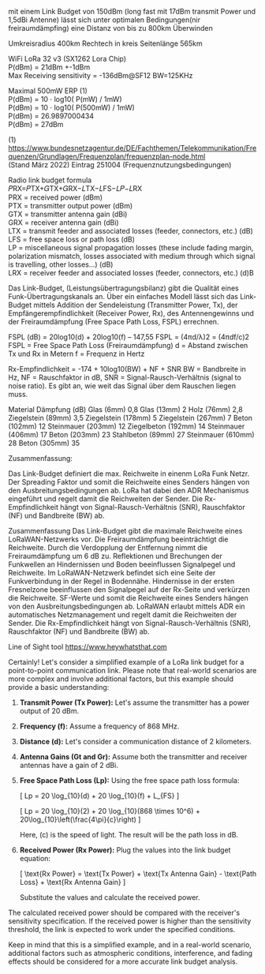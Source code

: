 mit einem Link Budget von 150dBm (long fast mit 17dBm transmit Power und 1,5dBi Antenne) lässt sich unter optimalen Bedingungen(nir freiraumdämpfing) eine Distanz von bis zu 800km Überwinden

Umkreisradius 400km
Rechtech in kreis Seitenlänge 565km

WiFi LoRa 32 v3 (SX1262 Lora Chip)  
P(dBm) = 21dBm +-1dBm  
Max Receiving sensitivity = -136dBm@SF12 BW=125KHz

Maximal 500mW ERP  (1)  
P(dBm) = 10 ⋅ log10( P(mW) / 1mW)  
P(dBm) = 10 ⋅ log10( P(500mW) / 1mW)  
P(dBm) = 26.9897000434   
P(dBm) = 27dBm   


(1) https://www.bundesnetzagentur.de/DE/Fachthemen/Telekommunikation/Frequenzen/Grundlagen/Frequenzplan/frequenzplan-node.html  
(Stand März 2022) Eintrag 251004 (Frequenznutzungsbedingungen)





Radio link budget formula  
𝑃RX=𝑃TX+𝐺TX+𝐺RX−𝐿TX−𝐿FS−𝐿𝑃−𝐿RX  
PRX  = received power (dBm)  
PTX  = transmitter output power (dBm)  
GTX  = transmitter antenna gain (dBi)  
GRX  = receiver antenna gain (dBi)  
LTX  = transmit feeder and associated losses (feeder, connectors, etc.) (dB)  
LFS  = free space loss or path loss (dB)  
LP  = miscellaneous signal propagation losses (these include fading margin, polarization mismatch, losses associated with medium through which signal is travelling, other losses...) (dB)  
LRX  = receiver feeder and associated losses (feeder, connectors, etc.) (d)B  


Das Link-Budget, (Leistungsübertragungsbilanz) gibt die Qualität eines Funk-Übertragungskanals an.
Über ein einfaches Modell lässt sich das Link-Budget mittels Addition der Sendeleistung (Transmitter Power, Tx), der Empfängerempfindlichkeit (Receiver Power, Rx), des Antennengewinns und der Freiraumdämpfung (Free Space Path Loss, FSPL) errechnen.

FSPL (dB) = 20log10(d) + 20log10(f) – 147,55
FSPL = (4πd/λ)2 = (4πdf/c)2
FSPL = Free Space Path Loss (Freiraumdämpfung)
d = Abstand zwischen Tx und Rx in Metern
f = Frequenz in Hertz

Rx-Empfindlichkeit = -174 + 10log10(BW) + NF + SNR
BW = Bandbreite in Hz,
NF = Rauschfaktor in dB,
SNR = Signal-Rausch-Verhältnis (signal to noise ratio). Es gibt an, wie weit das Signal über
dem Rauschen liegen muss.

Material	Dämpfung (dB)
Glas (6mm)	0,8
Glas (13mm)	2
Holz (76mm)	2,8
Ziegelstein (89mm)	3,5
Ziegelstein (178mm)	5
Ziegelstein (267mm)	7
Beton (102mm)	12
Steinmauer (203mm)	12
Ziegelbeton (192mm)	14
Steinmauer (406mm)	17
Beton (203mm)	23
Stahlbeton (89mm)	27
Steinmauer (610mm)	28
Beton (305mm)	35


Zusammenfassung:

Das Link-Budget definiert die max. Reichweite in einenm LoRa Funk Netzr.
Der Spreading Faktor und somit die Reichweite eines Senders hängen von den Ausbreitungsbedingungen ab. LoRa hat dabei den ADR Mechanismus eingeführt und regelt damit die Reichweiten der Sender.
Die Rx-Empfindlichkeit hängt von Signal-Rausch-Verhältnis (SNR), Rauschfaktor (NF) und Bandbreite (BW) ab.

Zusammenfassung
Das Link-Budget gibt die maximale Reichweite eines LoRaWAN-Netzwerks vor.
Die Freiraumdämpfung beeinträchtigt die Reichweite. Durch die Verdopplung der Entfernung nimmt die Freiraumdämpfung um 6 dB zu.
Reflektionen und Brechungen der Funkwellen an Hindernissen und Boden beeinflussen Signalpegel und Reichweite. Im LoRaWAN-Netzwerk befindet sich eine Seite der Funkverbindung in der Regel in Bodennähe.
Hindernisse in der ersten Fresnelzone beeinflussen den Signalpegel auf der Rx-Seite und verkürzen die Reichweite.
SF-Werte und somit die Reichweite eines Senders hängen von den Ausbreitungsbedingungen ab. LoRaWAN erlaubt mittels ADR ein automatisches Netzmanagement und regelt damit die Reichweiten der Sender.
Die Rx-Empfindlichkeit hängt von Signal-Rausch-Verhältnis (SNR), Rauschfaktor (NF) und Bandbreite (BW) ab.

Line of Sight tool
https://www.heywhatsthat.com


Certainly! Let's consider a simplified example of a LoRa link budget for a point-to-point communication link. Please note that real-world scenarios are more complex and involve additional factors, but this example should provide a basic understanding:

1. **Transmit Power (Tx Power):** Let's assume the transmitter has a power output of 20 dBm.

2. **Frequency (f):** Assume a frequency of 868 MHz.

3. **Distance (d):** Let's consider a communication distance of 2 kilometers.

4. **Antenna Gains (Gt and Gr):** Assume both the transmitter and receiver antennas have a gain of 2 dBi.

5. **Free Space Path Loss (Lp):** Using the free space path loss formula:

   \[ Lp = 20 \log_{10}(d) + 20 \log_{10}(f) + L_{FS} \]

   \[ Lp = 20 \log_{10}(2) + 20 \log_{10}(868 \times 10^6) + 20\log_{10}\left(\frac{4\pi}{c}\right) \]

   Here, \(c\) is the speed of light. The result will be the path loss in dB.

6. **Received Power (Rx Power):** Plug the values into the link budget equation:

   \[ \text{Rx Power} = \text{Tx Power} + \text{Tx Antenna Gain} - \text{Path Loss} + \text{Rx Antenna Gain} \]

   Substitute the values and calculate the received power.

The calculated received power should be compared with the receiver's sensitivity specification. If the received power is higher than the sensitivity threshold, the link is expected to work under the specified conditions.

Keep in mind that this is a simplified example, and in a real-world scenario, additional factors such as atmospheric conditions, interference, and fading effects should be considered for a more accurate link budget analysis.
